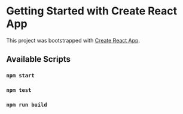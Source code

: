 # Getting Started with Create React App

This project was bootstrapped with [Create React App](https://github.com/facebook/create-react-app).

## Available Scripts

### `npm start`

### `npm test`


### `npm run build`

